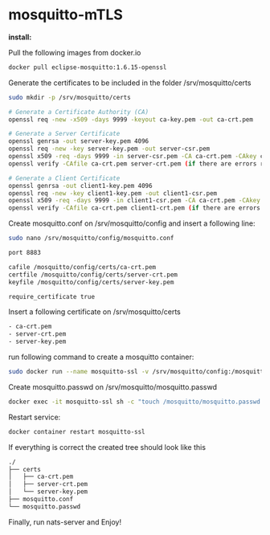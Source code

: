 # mosquitto-mTLS

<b>install:</b>

Pull the following images from docker.io                                             
```sh
docker pull eclipse-mosquitto:1.6.15-openssl
```

Generate the certificates to be included in the folder /srv/mosquitto/certs                                             
```sh
sudo mkdir -p /srv/mosquitto/certs

# Generate a Certificate Authority (CA)
openssl req -new -x509 -days 9999 -keyout ca-key.pem -out ca-crt.pem

# Generate a Server Certificate
openssl genrsa -out server-key.pem 4096
openssl req -new -key server-key.pem -out server-csr.pem
openssl x509 -req -days 9999 -in server-csr.pem -CA ca-crt.pem -CAkey ca-key.pem -CAcreateserial -out server-crt.pem
openssl verify -CAfile ca-crt.pem server-crt.pem (if there are errors repeat the procedure)

# Generate a Client Certificate
openssl genrsa -out client1-key.pem 4096
openssl req -new -key client1-key.pem -out client1-csr.pem
openssl x509 -req -days 9999 -in client1-csr.pem -CA ca-crt.pem -CAkey ca-key.pem -CAcreateserial -out client1-crt.pem
openssl verify -CAfile ca-crt.pem client1-crt.pem (if there are errors repeat the procedure)

```

Create mosquitto.conf on /srv/mosquitto/config and insert a following line:
```sh
sudo nano /srv/mosquitto/config/mosquitto.conf

port 8883

cafile /mosquitto/config/certs/ca-crt.pem
certfile /mosquitto/config/certs/server-crt.pem
keyfile /mosquitto/config/certs/server-key.pem

require_certificate true

```

Insert a following certificate on /srv/mosquitto/certs
```sh
- ca-crt.pem
- server-crt.pem
- server-key.pem

```

run following command to create a mosquitto container:
```sh
sudo docker run --name mosquitto-ssl -v /srv/mosquitto/config:/mosquitto/config -p 8883:8883 --init -d -it  eclipse-mosquitto:1.6.15-openssl
```

Create mosquitto.passwd on /srv/mosquitto/mosquitto.passwd
```sh
docker exec -it mosquitto-ssl sh -c "touch /mosquitto/mosquitto.passwd && mosquitto_passwd -b /mosquitto/mosquitto.passwd mosquitto 123456"
```

Restart service:
```sh
docker container restart mosquitto-ssl
```

If everything is correct the created tree should look like this
```sh
./
├── certs
│   ├── ca-crt.pem
│   ├── server-crt.pem
│   └── server-key.pem
├── mosquitto.conf
└── mosquitto.passwd

```


Finally, run nats-server and Enjoy!
